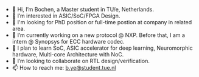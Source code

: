 - 👋 Hi, I’m Bochen, a Master student in TU/e, Netherlands.
- 👀 I’m interested in ASIC/SoC/FPGA Design.
- 🤔 I'm looking for PhD position or full-time postion at company in related area.
- 🔭 I’m currently working on a new protocol @ NXP. Before that, I am a intern @ Synopsys for ECC hardware codec.
- 🌱 I plan to learn SoC, ASIC accelerator for deep learning, Neuromorphic hardware, Multi-core Architecture with NoC.
- 💞️ I’m looking to collaborate on RTL design/verification.
- 📫 How to reach me: b.ye@student.tue.nl
